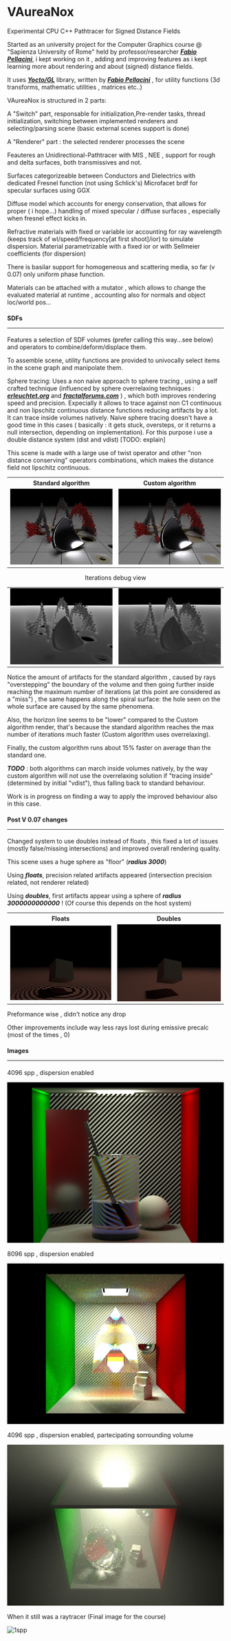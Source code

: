 # VAureaNox
Experimental CPU C++ Pathtracer for Signed Distance Fields

Started as an university project for the Computer Graphics course @ "Sapienza University of Rome" held by professor/researcher [***Fabio Pellacini***](https://github.com/xelatihy), i kept working on it , adding and improving features as i kept learning more about rendering and about (signed) distance fields.

It uses [***Yocto/GL***](https://github.com/xelatihy/yocto-gl) library, written by [***Fabio Pellacini***](https://github.com/xelatihy) , for utility functions (3d transforms, mathematic utilities , matrices etc..) 


VAureaNox is structured in 2 parts:

A "Switch" part, responsable for initialization,Pre-render tasks, thread initialization, switching between implemented renderers and selecting/parsing scene (basic external scenes support is done)

A "Renderer" part : the selected renderer processes the scene


Feauteres an Unidirectional-Pathtracer with MIS , NEE , support for rough and delta surfaces, both transmissives and not.

Surfaces categorizeable between Conductors and Dielectrics with dedicated Fresnel function (not using Schlick's)
Microfacet brdf for specular surfaces using GGX

Diffuse model which accounts for energy conservation, that allows for proper ( i hope...) handling of mixed specular / diffuse surfaces , especially when fresnel effect kicks in.

Refractive materials with fixed or variable ior accounting for ray wavelength (keeps track of wl/speed/frequency[at first shoot]/ior) to simulate dispersion. Material parametrizable with a fixed ior or with Sellmeier coefficients (for dispersion)

There is basilar support for homogeneous and scattering media, so far (v 0.07) only uniform phase function.

Materials can be attached with a mutator , which allows to change the evaluated material at runtime , accounting also for normals and object loc/world pos...

<h4>
  <b color="#d00">SDFs</b>
  <hr />
</h4>

Features a selection of SDF volumes (prefer calling this way...see below) and operators to combine/deform/displace them.

To assemble scene, utility functions are provided to univocally select items in the scene graph and manipolate them.

Sphere tracing: Uses a non naive approach to sphere tracing , using a self crafted technique (influenced by sphere overrelaxing techniques : [***erleuchtet.org***](http://erleuchtet.org/~cupe/permanent/enhanced_sphere_tracing.pdf) and [***fractalforums.com***](http://www.fractalforums.com/3d-fractal-generation/enhanced-sphere-tracing-paper/) ) , which both improves rendering speed and precision.
Expecially it allows to trace against non C1 continuous and non lipschitz continuous distance functions reducing artifacts by a lot.
It can trace inside volumes natively.
Naive sphere tracing doesn't have a good time in this cases ( basically : it gets stuck, oversteps, or it returns a null intersection, depending on implementation).
For this purpose i use a double distance system (dist and vdist) [TODO: explain]

This scene is made with a large use of twist operator and other "non distance conserving" operators combinations, which makes the distance field not lipschitz continuous.

<table>
  <tr>
    <th>Standard algorithm</th>
    <th>Custom algorithm</th>
  </tr>
  <tr>
    <td><img src="https://github.com/RisingDaystar/VAureaNox/blob/master/Images/VAureaNox_img01.jpg" width="400"></td>
    <td><img src="https://github.com/RisingDaystar/VAureaNox/blob/master/Images/VAureaNox_img00.jpg" width="400"></td>
  </tr>
</table>

<p size="10px" align="center">Iterations debug view</p>

<table>
  <tr>
    <td><img src="https://github.com/RisingDaystar/VAureaNox/blob/master/Images/VAureaNox_img03.jpg" width="400"></td>
    <td><img src="https://github.com/RisingDaystar/VAureaNox/blob/master/Images/VAureaNox_img02.jpg" width="400"></td>
  </tr>
</table>

Notice the amount of artifacts for the standard algorithm , caused by rays "overstepping" the boundary of the volume and then going further inside reaching the maximum number of iterations (at this point are considered as a "miss") , the same happens along the spiral surface: the hole seen on the whole surface are caused by the same phenomena.

Also, the horizon line seems to be "lower" compared to the Custom algorithm render, that's because the standard algorithm reaches the max number of iterations much faster (Custom algorithm uses overrelaxing).

Finally, the custom algorithm runs about 15% faster on average than the standard one.


***TODO*** : both algorithms can march inside volumes natively, by the way custom algorithm will not use the overrelaxing solution if "tracing inside" (determined by initial "vdist"), thus falling back to standard behaviour.

Work is in progress on finding a way to apply the improved behaviour also in this case.

<h4>
  <b>Post V 0.07 changes</b>
  <hr />
</h4>

Changed system to use doubles instead of floats , this fixed a lot of issues (mostly false/missing intersections) and improved  overall rendering quality.

This scene uses a huge sphere as "floor" (***radius 3000***)

Using ***floats***, precision related artifacts appeared (intersection precision related, not renderer related) 

Using ***doubles***, first artifacts appear using a sphere of ***radius 3000000000000*** !
(Of course this depends on the host system) 

<table>
  <tr>
    <th>Floats</th>
    <th>Doubles</th>
  </tr>
  <tr>
    <td><img src="https://github.com/RisingDaystar/VAureaNox/blob/master/Images/VAureaNox_ParsingTest_648x480_PathTracer_spec_spp32.jpg" width="400"></td>
    <td><img src="https://github.com/RisingDaystar/VAureaNox/blob/master/Images/VAureaNox_ParsingTest_648x480_PathTracer_spec_spp32_doubles.jpg" width="400"></td>
  </tr>
</table>

Preformance wise , didn't notice any drop

Other improvements include way less rays lost during emissive precalc (most of the times , 0)


<h4>
  <b>Images</b>
  <hr />
</h4>

4096 spp , dispersion enabled

![4096spp](https://github.com/RisingDaystar/VAureaNox/blob/master/Images/VAureaNox_cornell_648x480_PathTracer_spec_spp4096.jpg)

8096 spp , dispersion enabled

![8096spp](https://github.com/RisingDaystar/VAureaNox/blob/master/Images/VAureaNox_cornell_648x480_PathTracer_spec_spp8192.jpg)

4096 spp , dispersion enabled, partecipating sorrounding volume

![4096spp](https://github.com/RisingDaystar/VAureaNox/blob/master/Images/VAureaNox_cornell_648x480_PathTracer_spec_spp4096_2.jpg)

When it still was a raytracer (Final image for the course)

![1spp](https://github.com/RisingDaystar/VAureaNox/blob/master/Images/VRising_spider_1920x1080.png)

